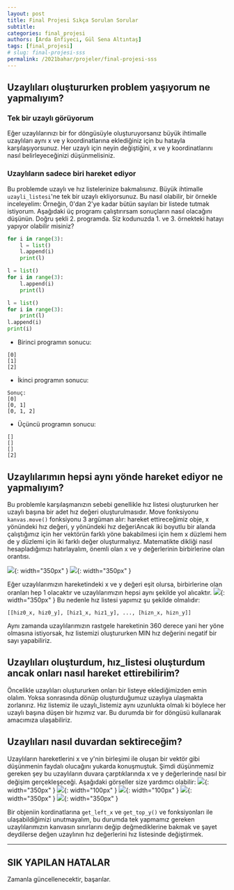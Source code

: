 ```yaml
---
layout: post
title: Final Projesi Sıkça Sorulan Sorular
subtitle: 
categories: final_projesi
authors: [Arda Enfiyeci, Gül Sena Altıntaş]
tags: [final_projesi]
# slug: final-projesi-sss
permalink: /2021bahar/projeler/final-projesi-sss
---
```

## Uzaylıları oluştururken problem yaşıyorum ne yapmalıyım?
### Tek bir uzaylı görüyorum
Eğer uzaylılarınızı bir for döngüsüyle oluşturuyorsanız büyük ihtimalle uzaylıları aynı x ve y koordinatlarına eklediğiniz için bu hatayla karşılaşıyorsunuz.
Her uzaylı için neyin değiştiğini, x ve y koordinatlarını nasıl belirleyeceğinizi düşünmelisiniz.

### Uzaylıların sadece biri hareket ediyor
Bu problemde uzaylı ve hız listelerinize bakmalısınız. Büyük ihtimalle `uzayli_listesi`'ne tek bir uzaylı ekliyorsunuz. Bu nasıl olabilir, bir örnekle inceleyelim:
Örneğin, 0'dan 2'ye kadar bütün sayıları bir listede tutmak istiyorum. Aşağıdaki üç programı çalıştırırsam sonuçların nasıl olacağını düşünün. Doğru şekli 2. programda.
Siz kodunuzda 1. ve 3. örnekteki hatayı yapıyor olabilir misiniz?
```python
for i in range(3):
    l = list()
    l.append(i)
    print(l)
```

```python
l = list()
for i in range(3):
    l.append(i)
    print(l)
```

```python
l = list()
for i in range(3):
    print(l)
l.append(i)
print(i)
```

- Birinci programın sonucu:
```
[0]
[1]
[2]
```
- İkinci programın sonucu:
```
Sonuç:
[0]
[0, 1]
[0, 1, 2]
```

- Üçüncü programın sonucu:
```
[]
[]
[]
[2]
```
## Uzaylılarımın hepsi aynı yönde hareket ediyor ne yapmalıyım?

Bu problemle karşılaşmanızın sebebi genellikle
hız listesi oluştururken her uzaylı başına bir adet 
hız değeri oluşturulmasıdır. Move fonksiyonu `kanvas.move()` fonksiyonu 3 argüman alır: 
hareket ettireceğimiz obje, x yönündeki hız değeri, y yönündeki hız değeriAncak iki boyutlu bir alanda
çalıştığımız için her vektörün farklı yöne bakabilmesi 
için hem x düzlemi hem de y düzlemi için iki farklı değer 
oluşturmalıyız. Matematikte dikliği nasıl hesapladığımızı
hatırlayalım, önemli olan x ve y değerlerinin birbirlerine
olan orantısı.

![](/assets/images/2021bahar/final_project/faq-screenshots/PHOTO_1.jpg){: width="350px" }
![](/assets/images/2021bahar/final_project/faq-screenshots/PHOTO_2.jpg){: width="350px" }

Eğer uzaylılarımızın hareketindeki 
x ve y değeri eşit olursa,
birbirlerine olan oranları hep 1 olacaktır ve uzaylılarımızın 
hepsi aynı şekilde yol alıcaktır.
![](/assets/images/2021bahar/final_project/faq-screenshots/PHOTO_3.jpg){: width="350px" }
Bu nedenle hız listesi yapımız şu şekilde olmalıdır:

`[[hiz0_x, hiz0_y], [hiz1_x, hiz1_y], ..., [hizn_x, hizn_y]]`

Aynı zamanda uzaylılarımızın rastgele hareketinin 
360 derece yani her yöne olmasına istiyorsak, hız listemizi
oluştururken MIN hız değerini negatif bir sayı yapabiliriz.

## Uzaylıları oluşturdum, hız_listesi oluşturdum ancak onları nasıl hareket ettirebilirim?

Öncelikle uzaylıları oluştururken onları bir listeye eklediğimizden emin olalım.
Yoksa sonrasında dönüp oluşturduğumuz uzaylıya ulaşmakta zorlanırız.
Hız listemiz ile uzaylı_listemiz aynı uzunlukta olmalı ki böylece
her uzaylı başına düşen bir hızımız var. Bu durumda bir for döngüsü kullanarak amacımıza ulaşabiliriz.

## Uzaylıları nasıl duvardan sektireceğim?

Uzaylıların hareketlerini x ve y'nin birleşimi ile oluşan
bir vektör gibi düşünmenin faydalı olucağını yukarda konuşmuştuk.
Şimdi düşünmemiz gereken şey bu uzaylıların duvara çarptıklarında 
x ve y değerlerinde nasıl bir değişim gerçekleşeceği. Aşağıdaki 
görseller size yardımcı olabilir:
![](/assets/images/2021bahar/final_project/faq-screenshots/PHOTO_4.jpg){: width="350px" }
![](/assets/images/2021bahar/final_project/faq-screenshots/PHOTO_5.jpg){: width="100px" }
![](/assets/images/2021bahar/final_project/faq-screenshots/PHOTO_6.jpg){: width="100px" }
![](/assets/images/2021bahar/final_project/faq-screenshots/PHOTO_7.jpg){: width="350px" }
![](/assets/images/2021bahar/final_project/faq-screenshots/PHOTO_8.jpg){: width="350px" }

Bir objeniin kordinatlarına `get_left_x` ve `get_top_y()` ve fonksiyonları ile 
ulaşabildiğimizi unutmayalım, bu durumda tek yapmamız gereken 
uzaylılarımızın kanvasın sınırlarını değip değmediklerine bakmak 
ve şayet deydilerse değen uzaylının hız değerlerini hız listesinde 
değiştirmek.

***
## SIK YAPILAN HATALAR
 
Zamanla güncellenecektir, başarılar.

